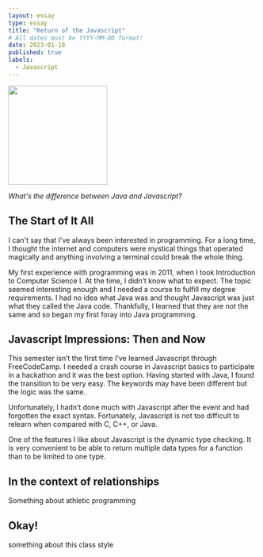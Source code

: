 ```yaml
---
layout: essay
type: essay
title: "Return of the Javascript"
# All dates must be YYYY-MM-DD format!
date: 2023-01-18
published: true
labels:
  - Javascript
---
```


<img width="200px" class="rounded float-start pe-4" src="..img/essay01/woman-coding.png">

*What's the difference between Java and Javascript?*

## The Start of It All

I can't say that I've always been interested in programming. For a long time, I thought the internet and computers were mystical things that operated magically and anything involving a terminal could break the whole thing. 

My first experience with programming was in 2011, when I took Introduction to Computer Science I. At the time, I didn’t know what to expect. The topic seemed interesting enough and I needed a course to fulfill my degree requirements. I had no idea what Java was and thought Javascript was just what they called the Java code. Thankfully, I learned that they are not the same and so began my first foray into Java programming.

## Javascript Impressions: Then and Now

This semester isn’t the first time I’ve learned Javascript through FreeCodeCamp. I needed a crash course in Javascript basics to participate in a hackathon and it was the best option. Having started with Java, I found the transition to be very easy. The keywords may have been different but the logic was the same.

Unfortunately, I hadn’t done much with Javascript after the event and had forgotten the exact syntax. Fortunately, Javascript is not too difficult to relearn when compared with C, C++, or Java. 

One of the features I like about Javascript is the dynamic type checking. It is very convenient to be able to return multiple data types for a function than to be limited to one type.  

## In the context of relationships

Something about athletic programming

## Okay!

something about this class style
